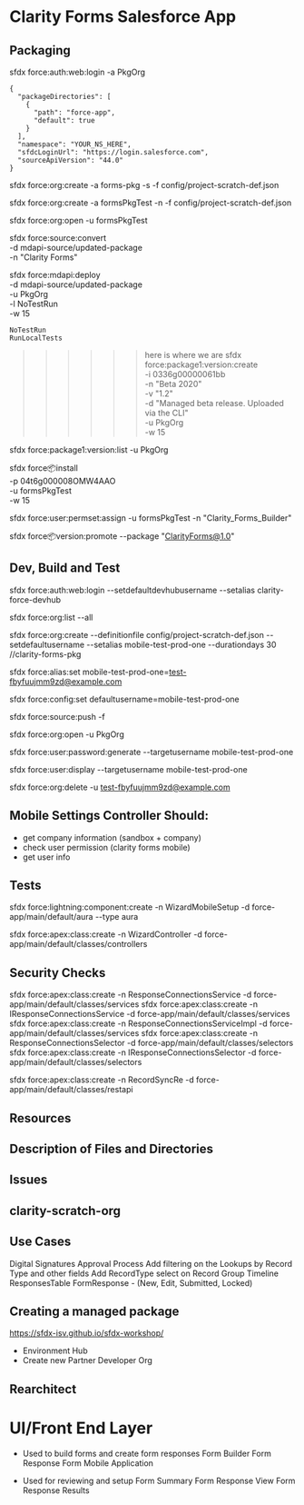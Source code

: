 # Clarity Forms Salesforce App

## Packaging
sfdx force:auth:web:login -a PkgOrg

```
{
  "packageDirectories": [
    {
      "path": "force-app",
      "default": true
    }
  ],
  "namespace": "YOUR_NS_HERE",
  "sfdcLoginUrl": "https://login.salesforce.com",
  "sourceApiVersion": "44.0"
}
```

sfdx force:org:create -a forms-pkg -s -f config/project-scratch-def.json

sfdx force:org:create -a formsPkgTest -n -f config/project-scratch-def.json

sfdx force:org:open -u formsPkgTest

sfdx force:source:convert \
    -d mdapi-source/updated-package \
    -n "Clarity Forms"

sfdx force:mdapi:deploy \
    -d mdapi-source/updated-package \
    -u PkgOrg \
    -l NoTestRun \
    -w 15

    NoTestRun
    RunLocalTests

>>>>>> here is where we are
sfdx force:package1:version:create \
    -i 0336g00000061bb \
    -n "Beta 2020" \
    -v "1.2" \
    -d "Managed beta release. Uploaded via the CLI" \
    -u PkgOrg \
    -w 15

sfdx force:package1:version:list -u PkgOrg

sfdx force:package:install \
    -p 04t6g000008OMW4AAO \
    -u formsPkgTest \
    -w 15

sfdx force:user:permset:assign -u formsPkgTest -n "Clarity_Forms_Builder"

sfdx force:package:version:promote --package "ClarityForms@1.0"

## Dev, Build and Test
sfdx force:auth:web:login --setdefaultdevhubusername --setalias clarity-force-devhub

sfdx force:org:list --all

sfdx force:org:create --definitionfile config/project-scratch-def.json --setdefaultusername --setalias mobile-test-prod-one --durationdays 30 //clarity-forms-pkg

sfdx force:alias:set mobile-test-prod-one=test-fbyfuujmm9zd@example.com

sfdx force:config:set defaultusername=mobile-test-prod-one

sfdx force:source:push -f

sfdx force:org:open -u PkgOrg

sfdx force:user:password:generate --targetusername mobile-test-prod-one

sfdx force:user:display --targetusername mobile-test-prod-one

sfdx force:org:delete -u test-fbyfuujmm9zd@example.com

## Mobile Settings Controller Should:

- get company information (sandbox + company)
- check user permission (clarity forms mobile)
- get user info 

## Tests

sfdx force:lightning:component:create -n WizardMobileSetup -d force-app/main/default/aura --type aura

sfdx force:apex:class:create -n WizardController -d force-app/main/default/classes/controllers

## Security Checks 

sfdx force:apex:class:create -n ResponseConnectionsService -d force-app/main/default/classes/services
sfdx force:apex:class:create -n IResponseConnectionsService -d force-app/main/default/classes/services
sfdx force:apex:class:create -n ResponseConnectionsServiceImpl -d force-app/main/default/classes/services
sfdx force:apex:class:create -n ResponseConnectionsSelector -d force-app/main/default/classes/selectors
sfdx force:apex:class:create -n IResponseConnectionsSelector -d force-app/main/default/classes/selectors

sfdx force:apex:class:create -n RecordSyncRe -d force-app/main/default/classes/restapi

## Resources


## Description of Files and Directories


## Issues


## clarity-scratch-org 

## Use Cases
Digital Signatures Approval Process
Add filtering on the Lookups by Record Type and other fields
Add RecordType select on Record Group
Timeline
ResponsesTable
FormResponse - (New, Edit, Submitted, Locked)

## Creating a managed package

https://sfdx-isv.github.io/sfdx-workshop/

- Environment Hub
- Create new Partner Developer Org


## Rearchitect 

# UI/Front End Layer

- Used to build forms and create form responses
Form Builder
Form Response 
Form Mobile Application 

- Used for reviewing and setup
Form Summary 
Form Response View
Form Response Results

